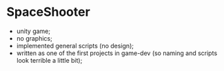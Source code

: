 # SpaceShooter

- unity game;
- no graphics;
- implemented general scripts (no design);
- written as one of the first projects in game-dev (so naming and scripts look terrible a little bit);
